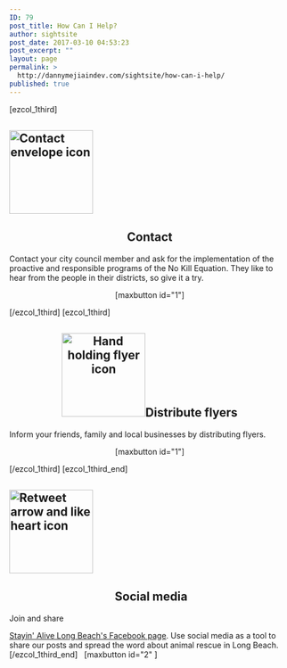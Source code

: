 ```yaml
---
ID: 79
post_title: How Can I Help?
author: sightsite
post_date: 2017-03-10 04:53:23
post_excerpt: ""
layout: page
permalink: >
  http://dannymejiaindev.com/sightsite/how-can-i-help/
published: true
---
```

[ezcol_1third] 
## <img class="wp-image-326 size-thumbnail aligncenter" src="http://dannymejiaindev.com/sightsite/wp-content/uploads/2017/04/contact-150x150.png" alt="Contact envelope icon" width="150" height="150" />

<h2 style="text-align: center;">
  Contact
</h2> Contact your city council member and ask for the implementation of the proactive and responsible programs of the No Kill Equation. They like to hear from the people in their districts, so give it a try. 

<p style="text-align: center;">
  [maxbutton id="1"]
</p> [/ezcol_1third] [ezcol_1third] 

<h2 style="text-align: center;">
  <img class="aligncenter wp-image-325 size-thumbnail" src="http://dannymejiaindev.com/sightsite/wp-content/uploads/2017/04/flyer-150x150.png" alt="Hand holding flyer icon" width="150" height="150" />Distribute flyers
</h2> Inform your friends, family and local businesses by distributing flyers. 

<p style="text-align: center;">
  [maxbutton id="1"]
</p> [/ezcol_1third] [ezcol_1third_end] 

## <img class="wp-image-338 size-thumbnail aligncenter" src="http://dannymejiaindev.com/sightsite/wp-content/uploads/2017/03/heart_retweet-150x150.png" alt="Retweet arrow and like heart icon" width="150" height="150" />

<h2 style="text-align: center;">
   Social media
</h2> Join and share 

[Stayin' Alive Long Beach's Facebook page][1]. Use social media as a tool to share our posts and spread the word about animal rescue in Long Beach. [/ezcol_1third_end]   [maxbutton id="2" ]

 [1]: http://www.facebook.com/StayinAliveLB